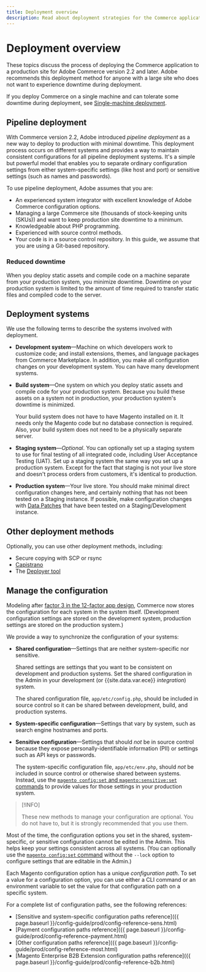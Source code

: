 ```yaml
---
title: Deployment overview
description: Read about deployment strategies for the Commerce application.
---
```


# Deployment overview

These topics discuss the process of deploying the Commerce application to a production site for Adobe Commerce version 2.2 and later. Adobe recommends this deployment method for anyone with a large site who does not want to experience downtime during deployment.

If you deploy Commerce on a single machine and can tolerate some downtime during deployment, see [Single-machine deployment](../deployment/single-machine.md).

## Pipeline deployment

With Commerce version 2.2, Adobe introduced _pipeline deployment_ as a new way to deploy to production with minimal downtime. This deployment process occurs on different systems and provides a way to maintain consistent configurations for all pipeline deployment systems. It's a simple but powerful model that enables you to separate ordinary configuration settings from either system-specific settings (like host and port) or sensitive settings (such as names and passwords).

To use pipeline deployment, Adobe assumes that you are:

- An experienced system integrator with excellent knowledge of Adobe Commerce configuration options.
- Managing a large Commerce site (thousands of stock-keeping units (SKUs)) and want to keep production site downtime to a minimum.
- Knowledgeable about PHP programming.
- Experienced with source control methods.
- Your code is in a source control repository. In this guide, we assume that you are using a Git-based repository.

### Reduced downtime

When you deploy static assets and compile code on a machine separate from your production system, you minimize downtime. Downtime on your production system is limited to the amount of time required to transfer static files and compiled code to the server.

## Deployment systems

We use the following terms to describe the systems involved with deployment.

- **Development system**—Machine on which developers work to customize code; and install extensions, themes, and language packages from Commerce Marketplace. In addition, you make all configuration changes on your development system. You can have many development systems.

- **Build system**—One system on which you deploy static assets and compile code for your production system. Because you build these assets on a system not in production, your production system's downtime is minimized.

  Your build system does not have to have Magento installed on it. It needs only the Magento code but no database connection is required. Also, your build system does not need to be a physically separate server.

- **Staging system**—_Optional_. You can optionally set up a staging system to use for final testing of all integrated code, including User Acceptance Testing (UAT). Set up a staging system the same way you set up a production system. Except for the fact that staging is not your live store and doesn't process orders from customers, it's identical to production.

- **Production system**—Your live store. You should make minimal direct configuration changes here, and certainly nothing that has not been tested on a Staging instance. If possible, make configuration changes with [Data Patches](https://developer.adobe.com/commerce/php/development/components/declarative-schema/patches/) that have been tested on a Staging/Development instance.

## Other deployment methods

Optionally, you can use other deployment methods, including:

- Secure copying with SCP or rsync
- [Capistrano](http://capistranorb.com/documentation/overview/what-is-capistrano)
- The [Deployer tool](https://deployer.org/)

## Manage the configuration

Modeling after [factor 3 in the 12-factor app design](https://12factor.net/config), Commerce now stores the configuration for each system in the system itself. (Development configuration settings are stored on the development system, production settings are stored on the production system.)

We provide a way to synchronize the configuration of your systems:

- **Shared configuration**—Settings that are neither system-specific nor sensitive.

   Shared settings are settings that you want to be consistent on development and production systems. Set the shared configuration in the Admin in your development (or {{site.data.var.ece}} _integration_) system.

   The shared configuration file, `app/etc/config.php`, should be included in source control so it can be shared between development, build, and production systems.

- **System-specific configuration**—Settings that vary by system, such as search engine hostnames and ports.

- **Sensitive configuration**—Settings that should _not_ be in source control because they expose personally-identifiable information (PII) or settings such as API keys or passwords.

   The system-specific configuration file, `app/etc/env.php`, should _not_ be included in source control or otherwise shared between systems. Instead, use the [`magento config:set` and `magento:sensitive:set` commands](../cli/set-configuration-values.md) to provide values for those settings in your production system.

>[!INFO]
>
>These new methods to manage your configuration are optional. You do not have to, but it is strongly recommended that you use them.

Most of the time, the configuration options you set in the shared, system-specific, or sensitive configuration cannot be edited in the Admin. This helps keep your settings consistent across all systems. (You can optionally use the [`magento config:set` command](../cli/set-configuration-values.md) without the `--lock` option to configure settings that are editable in the Admin.)

Each Magento configuration option has a unique _configuration path_. To set a value for a configuration option, you can use either a CLI command or an environment variable to set the value for that configuration path on a specific system.

For a complete list of configuration paths, see the following references:

- [Sensitive and system-specific configuration paths reference]({{ page.baseurl }}/config-guide/prod/config-reference-sens.html)
- [Payment configuration paths reference]({{ page.baseurl }}/config-guide/prod/config-reference-payment.html)
- [Other configuration paths reference]({{ page.baseurl }}/config-guide/prod/config-reference-most.html)
- [Magento Enterprise B2B Extension configuration paths reference]({{ page.baseurl }}/config-guide/prod/config-reference-b2b.html)
